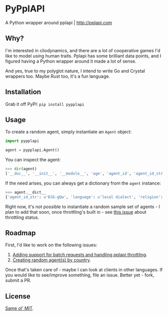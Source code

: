 # PyPplAPI
A Python wrapper around pplapi | http://pplapi.com

## Why?
I'm interested in cliodynamics, and there are a lot of cooperative games I'd like to model using human traits. Pplapi has some
brilliant data points, and I figured having a Python wrapper around it made a lot of sense.

And yes, true to my polyglot nature, I intend to write Go and Crystal wrappers too. Maybe Rust too, it's a fun language.

## Installation

Grab it off PyPI:
```pip install pypplapi```

## Usage

To create a random agent, simply instantiate an `Agent` object:

```python
import pypplapi

agent = pypplapi.Agent()
```

You can inspect the agent:

```python
>>> dir(agent)
['__doc__', '__init__', '__module__', 'age', 'agent_id', 'agent_id_str', 'agreeableness', 'conscientiousness', 'country_name', 'country_tld', 'dob', 'extraversion', 'income', 'internet', 'language', 'latitude', 'longitude', 'neuroticism', 'openness', 'religion', 'sex']
```

If the need arises, you can always get a dictionary from the `agent` instance:

```python
>>> agent.__dict__
{'agent_id_str': u'DJG-gQw', 'language': u'local dialect', 'religion': u'Muslim', 'country_tld': u'id', 'age': 4, 'internet': False, 'longitude': 119.80829503859, 'sex': u'Female', 'dob': u'2013-01-07', 'extraversion': 0.6680558038576523, 'neuroticism': 0.736599089686382, 'agreeableness': -0.6777542230076916, 'agent_id': 3141190018, 'conscientiousness': 1.9636977350197746, 'income': 5303, 'country_name': u'Indonesia', 'openness': 1.769827633226628, 'latitude': -5.298874128938844}
```

Right now, it's not possible to instantiate a random sample set of agents - I plan to add that soon, once throttling's built in - see [this issue](https://github.com/rudimk/PyPplAPI/issues/1) about throttling status.

## Roadmap

First, I'd like to work on the following issues:

1. [Adding support for batch requests and handling pplapi throttling](https://github.com/rudimk/PyPplAPI/issues/1).
2. [Creating random agent(s) by country](https://github.com/rudimk/PyPplAPI/issues/2).

Once that's taken care of - maybe I can look at clients in other languages. If you would like to see/improve something, file an issue. Better yet - fork, submit a PR.

## License
[Same ol' MIT](https://github.com/rudimk/PyPplAPI/blob/master/LICENSE).
